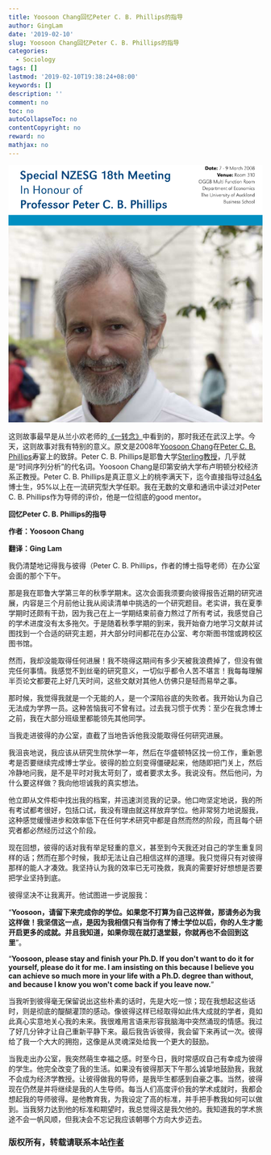 ```yaml
---
title: Yoosoon Chang回忆Peter C. B. Phillips的指导
author: GingLam
date: '2019-02-10'
slug: Yoosoon Chang回忆Peter C. B. Phillips的指导
categories:
  - Sociology
tags: []
lastmod: '2019-02-10T19:38:24+08:00'
keywords: []
description: ''
comment: no
toc: no
autoCollapseToc: no
contentCopyright: no
reward: no
mathjax: no
---
```

<div align=center><img src="https://raw.githubusercontent.com/GingLam/Storage/master/screenshot3.png"></div>
<div align=center>
</div>


这则故事最早是从兰小欢老师的[《一转念》](https://www.amazon.cn/dp/B0056XI6DE)中看到的，那时我还在武汉上学。今天，这则故事对我有特别的意义。原文是2008年[Yoosoon Chang](https://economics.indiana.edu/about/faculty/chang-yoosoon.html)在[Peter C. B. Phillips](http://korora.econ.yale.edu/phillips/)寿宴上的致辞。Peter C. B. Phillips是耶鲁大学[Sterling教授](https://www.wikiwand.com/en/Sterling_Professor)，几乎就是“时间序列分析”的代名词。Yoosoon Chang是印第安纳大学布卢明顿分校经济系正教授。Peter C. B. Phillips是真正意义上的桃李满天下，迄今直接指导过[84名](http://korora.econ.yale.edu/phillips/teach/students.pdf)博士生，95%以上在一流研究型大学任职。我在无数的文章和通讯中读过对Peter C. B. Phillips作为导师的评价，他是一位彻底的good mentor。

**回忆Peter C. B. Phillips的指导**

**作者：Yoosoon Chang**

**翻译：Ging Lam**

我仍清楚地记得我与彼得（Peter C. B. Phillips，作者的博士指导老师）在办公室会面的那个下午。

那是我在耶鲁大学第三年的秋季学期末。这次会面我须要向彼得报告近期的研究进展，内容是三个月前他让我从阅读清单中挑选的一个研究题目。老实讲，我在夏季学期时还颇有干劲，因为我己在上一学期结束前奋力熬过了所有考试，我感觉自己的学术进度没有太多拖欠。于是随着秋季学期的到来，我开始奋力地学习文献并试图找到一个合适的研究主题，并大部分时间都花在办公室、考尔斯图书馆或跨校区图书馆。

然而，我却没能取得任何进展！我不晓得这期间有多少天被我浪费掉了，但没有做完任何事情。我感觉不到丝毫的研究意义，一切似乎都令人苦不堪言！我每每理解半页论文都要花上好几天时间，这些文献对其他人仿佛只是轻而易举之事。

那时候，我觉得我就是一个无能的人，是一个深陷谷底的失败者。我开始认为自己无法成为学界一员。这种苦恼我可不曾有过。过去我习惯于优秀：至少在我念博士之前，我在大部分班级里都能领先其他同学。

<!--more-->

当我走进彼得的办公室，直截了当地告诉他我没能取得任何研究进展。

我沮丧地说，我应该从研究生院休学一年，然后在华盛顿特区找一份工作，重新思考是否要继续完成博士学业。彼得的脸立刻变得僵硬起来，他随即把门关上，然后冷静地问我，是不是平时对我太苛刻了，或者要求太多。我说没有。然后他问，为什么要这样做？我向他坦诚我的真实想法。

他立即从文件柜中找出我的档案，并迅速浏览我的记录。他口吻坚定地说，我的所有考试都考很好，包括口试，我没有理由就这样放弃学位。他非常努力地说服我，这种感觉缓慢进步和效率低下在任何学术研究中都是自然而然的阶段，而且每个研究者都必然经历过这个阶段。

现在回想，彼得的话对我有举足轻重的意义，甚至到今天我还对自己的学生重复同样的话；然而在那个时候，我却无法让自己相信这样的道理。我只觉得只有对彼得那样的能人才凑效。我坚持认为我的效率已无可挽救，我真的需要好好想想是否要把学业坚持到底。

彼得坚决不让我离开。他试图进一步说服我：

“**Yoosoon，请留下来完成你的学位。如果您不打算为自己这样做，那请务必为我这样做！我坚信这一点，是因为我相信只有当你有了博士学位以后，你的人生才能开启更多的成就。并且我知道，如果你现在就打退堂鼓，你就再也不会回到这里**”。

“**Yoosoon, please stay and finish your Ph.D. If you don't want to do it for yourself, please do it for me. I am insisting on this because I believe you can achieve so much more in your life with a Ph.D. degree than without, and because I know you won't come back if you leave now.**”

当我听到彼得毫无保留说出这些朴素的话时，先是大吃一惊；现在我想起这些话时，则是彻底的醍醐灌顶的感动。像彼得这样已经取得如此伟大成就的学者，竟如此真心实意地关心我的未来。我很难用言语来形容我脑海中突然涌现的情感。我过了好几分钟才让自己重新平静下来。最后我告诉彼得，我会留下来再试一次。彼得给了我一个大大的拥抱，这像是从灵魂深处给我一个更大的鼓励。

当我走出办公室，我突然萌生幸福之感。时至今日，我时常感叹自己有幸成为彼得的学生。他完全改变了我的生活。如果没有彼得那天下午那么诚挚地鼓励我，我就不会成为经济学教授。让彼得做我的导师，是我毕生都感到自豪之事。当然，彼得现在仍然是并将继续是我的人生导师。每当人们高度评价我的学术成就时，我都会想起我的导师彼得。是他教育我，为我设定了高的标准，并手把手教我如何可以做到。当我努力达到他的标准和期望时，我总觉得这是我欠他的。我知道我的学术旅途不会一帆风顺，但我决会不忘记我应该朝哪个方向大步迈去。


### 版权所有，转载请联系本站[作者](mailto:linj83@mail2.sysu.edu.cn)
